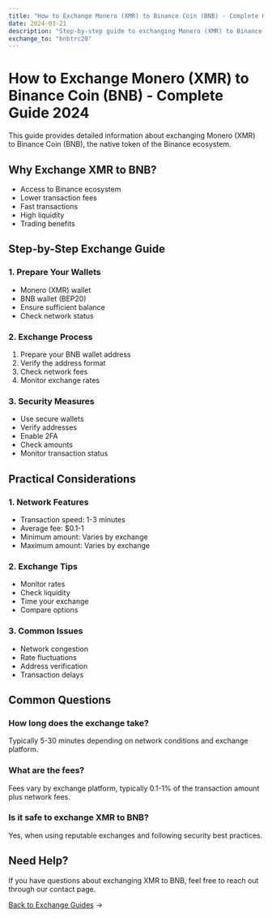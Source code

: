 ```yaml
---
title: "How to Exchange Monero (XMR) to Binance Coin (BNB) - Complete Guide 2024"
date: 2024-03-21
description: "Step-by-step guide to exchanging Monero (XMR) to Binance Coin (BNB). Learn about exchange methods, security measures, and best practices."
exchange_to: "bnbtrc20"
---
```


# How to Exchange Monero (XMR) to Binance Coin (BNB) - Complete Guide 2024

This guide provides detailed information about exchanging Monero (XMR) to Binance Coin (BNB), the native token of the Binance ecosystem.

## Why Exchange XMR to BNB?

-   Access to Binance ecosystem
-   Lower transaction fees
-   Fast transactions
-   High liquidity
-   Trading benefits

## Step-by-Step Exchange Guide

### 1. Prepare Your Wallets

-   Monero (XMR) wallet
-   BNB wallet (BEP20)
-   Ensure sufficient balance
-   Check network status

### 2. Exchange Process

1. Prepare your BNB wallet address
2. Verify the address format
3. Check network fees
4. Monitor exchange rates

### 3. Security Measures

-   Use secure wallets
-   Verify addresses
-   Enable 2FA
-   Check amounts
-   Monitor transaction status

## Practical Considerations

### 1. Network Features

-   Transaction speed: 1-3 minutes
-   Average fee: $0.1-1
-   Minimum amount: Varies by exchange
-   Maximum amount: Varies by exchange

### 2. Exchange Tips

-   Monitor rates
-   Check liquidity
-   Time your exchange
-   Compare options

### 3. Common Issues

-   Network congestion
-   Rate fluctuations
-   Address verification
-   Transaction delays

## Common Questions

### How long does the exchange take?

Typically 5-30 minutes depending on network conditions and exchange platform.

### What are the fees?

Fees vary by exchange platform, typically 0.1-1% of the transaction amount plus network fees.

### Is it safe to exchange XMR to BNB?

Yes, when using reputable exchanges and following security best practices.

## Need Help?

If you have questions about exchanging XMR to BNB, feel free to reach out through our contact page.

[Back to Exchange Guides](/exchanges/) →
